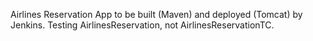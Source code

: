 Airlines Reservation App to be built (Maven) and deployed (Tomcat) by Jenkins.
Testing AirlinesReservation, not AirlinesReservationTC.
